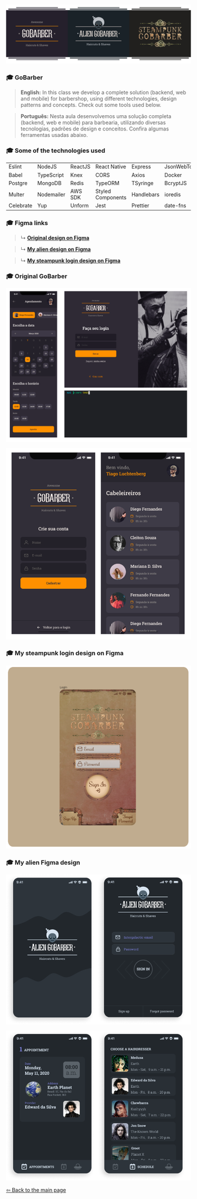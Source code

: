 <p align="center">
  <a href="https://github.com/BON4S/bootcamp/GoStack11/GoBarber#🚀">
    <img src="screenshots/GoBarber-banner.png">
  </a>
</p>

### 🎓 GoBarber

> **English:** In this class we develop a complete solution (backend, web and mobile) for barbershop, using different technologies, design patterns and concepts. Check out some tools used below.

> **Português:** Nesta aula desenvolvemos uma solução completa (backend, web e mobile) para barbearia, utilizando diversas tecnologias, padrões de design e conceitos. Confira algumas ferramentas usadas abaixo.

### 🎓 Some of the technologies used

<table>
<tbody>
  <tr>
    <td>Eslint</td>
    <td>NodeJS</td>
    <td>ReactJS</td>
    <td>React Native</td>
    <td>Express</td>
    <td>JsonWebToken</td>
  </tr>
  <tr>
    <td>Babel</td>
    <td>TypeScript</td>
    <td>Knex</td>
    <td>CORS</td>
    <td>Axios</td>
    <td>Docker</td>
  </tr>
  <tr>
    <td>Postgre</td>
    <td>MongoDB</td>
    <td>Redis</td>
    <td>TypeORM</td>
    <td>TSyringe</td>
    <td>BcryptJS</td>
  </tr>
  <tr>
    <td>Multer</td>
    <td>Nodemailer</td>
    <td>AWS SDK</td>
    <td>Styled Components</td>
    <td>Handlebars</td>
    <td>ioredis</td>
  </tr>
  <tr>
    <td>Celebrate</td>
    <td>Yup</td>
    <td>Unform</td>
    <td>Jest</td>
    <td>Prettier</td>
    <td>date-fns</td>
  </tr>
</tbody>
</table>

### 🎓 Figma links

> ↳ **[Original design on Figma](https://www.figma.com/file/BXCihtXXh9p37lGsENV614/GoBarber?node-id=34%3A1181)**

> ↳ **[My alien design on Figma](https://www.figma.com/file/reEYELjIUyYEsigChzLPJw/Alien-GoBarber?node-id=0%3A1)**

> ↳ **[My steampunk login design on Figma](https://www.figma.com/file/9pNIvGgEHsJMYWHZ5f4pv3/Steampunk-GoBarber?node-id=0%3A1)**

### 🎓 Original GoBarber

<p align="center">
  <a href="https://github.com/BON4S/bootcamp/GoStack11/GoBarber#🚀">
    <img src="screenshots/GoBarber-Screenshot-01.gif">
  </a>
</p>

<p align="center">
  <a href="https://github.com/BON4S/bootcamp/GoStack11/GoBarber#🚀">
    <img src="screenshots/GoBarber-Screenshot-02.png">
  </a>
</p>

### 🎓 My steampunk login design on Figma

<p align="center">
  <a href="https://github.com/BON4S/bootcamp/GoStack11/GoBarber#🚀">
    <img src="screenshots/SteampunkGoBarber-screen-01.png">
  </a>
</p>

### 🎓 My alien Figma design

<p align="center">
  <a href="https://github.com/BON4S/bootcamp/GoStack11/GoBarber#🚀">
    <img src="screenshots/AlienGoBarber-Screen-01.png">
  </a>
</p>

<p align="center">
  <a href="https://github.com/BON4S/bootcamp/GoStack11/GoBarber#🚀">
    <img src="screenshots/AlienGoBarber-Screen-02.png">
  </a>
</p>

[⇦ Back to the main page](https://github.com/BON4S/MyRocketseatCodes#🚀)
